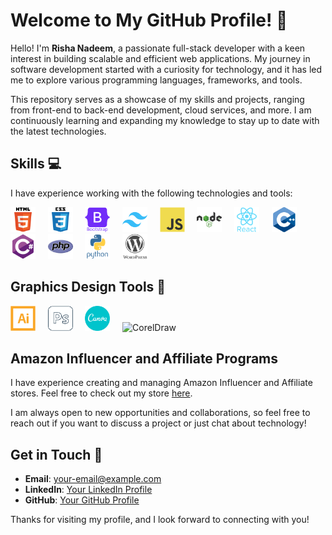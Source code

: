 # Welcome to My GitHub Profile! 👋

Hello! I'm **Risha Nadeem**, a passionate full-stack developer with a keen interest in building scalable and efficient web applications. My journey in software development started with a curiosity for technology, and it has led me to explore various programming languages, frameworks, and tools.

This repository serves as a showcase of my skills and projects, ranging from front-end to back-end development, cloud services, and more. I am continuously learning and expanding my knowledge to stay up to date with the latest technologies.

## Skills 💻

I have experience working with the following technologies and tools:

<p align="left">
  <img src="https://raw.githubusercontent.com/devicons/devicon/master/icons/html5/html5-original-wordmark.svg" alt="HTML" width="40" height="40"/>
  &nbsp;&nbsp;&nbsp;
  <img src="https://raw.githubusercontent.com/devicons/devicon/master/icons/css3/css3-original-wordmark.svg" alt="CSS" width="40" height="40"/>
  &nbsp;&nbsp;&nbsp;
  <img src="https://raw.githubusercontent.com/devicons/devicon/master/icons/bootstrap/bootstrap-plain-wordmark.svg" alt="Bootstrap" width="40" height="40"/>
  &nbsp;&nbsp;&nbsp;
  <img src="https://raw.githubusercontent.com/devicons/devicon/master/icons/tailwindcss/tailwindcss-plain.svg" alt="Tailwind CSS" width="40" height="40"/>
  &nbsp;&nbsp;&nbsp;
  <img src="https://raw.githubusercontent.com/devicons/devicon/master/icons/javascript/javascript-original.svg" alt="JavaScript" width="40" height="40"/>
  &nbsp;&nbsp;&nbsp;
  <img src="https://raw.githubusercontent.com/devicons/devicon/master/icons/nodejs/nodejs-original-wordmark.svg" alt="Node.js" width="40" height="40"/>
  &nbsp;&nbsp;&nbsp;
  <img src="https://raw.githubusercontent.com/devicons/devicon/master/icons/react/react-original-wordmark.svg" alt="React" width="40" height="40"/>
  &nbsp;&nbsp;&nbsp;
  <img src="https://raw.githubusercontent.com/devicons/devicon/master/icons/cplusplus/cplusplus-original.svg" alt="C++" width="40" height="40"/>
  &nbsp;&nbsp;&nbsp;
  <img src="https://raw.githubusercontent.com/devicons/devicon/master/icons/csharp/csharp-original.svg" alt="C#" width="40" height="40"/>
  &nbsp;&nbsp;&nbsp;
  <img src="https://raw.githubusercontent.com/devicons/devicon/master/icons/php/php-original.svg" alt="PHP Laravel" width="40" height="40"/>
  &nbsp;&nbsp;&nbsp;
  <img src="https://raw.githubusercontent.com/devicons/devicon/master/icons/python/python-original-wordmark.svg" alt="Python" width="40" height="40"/>
  &nbsp;&nbsp;&nbsp;
  <img src="https://raw.githubusercontent.com/devicons/devicon/master/icons/wordpress/wordpress-plain-wordmark.svg" alt="WordPress" width="40" height="40"/>
</p>

## Graphics Design Tools 🎨

<p align="left">
  <img src="https://raw.githubusercontent.com/devicons/devicon/master/icons/illustrator/illustrator-line.svg" alt="Adobe Illustrator" width="40" height="40"/>
  &nbsp;&nbsp;&nbsp;
  <img src="https://raw.githubusercontent.com/devicons/devicon/master/icons/photoshop/photoshop-line.svg" alt="Adobe Photoshop" width="40" height="40"/>
  &nbsp;&nbsp;&nbsp;
  <img src="https://raw.githubusercontent.com/devicons/devicon/master/icons/canva/canva-original.svg" alt="Canva" width="40" height="40"/>
  &nbsp;&nbsp;&nbsp;
  <img src="https://raw.githubusercontent.com/devicons/devicon/master/icons/coreldraw/coreldraw-original.svg" alt="CorelDraw" width="40" height="40"/>
</p>

## Amazon Influencer and Affiliate Programs

I have experience creating and managing Amazon Influencer and Affiliate stores. 
Feel free to check out my store [here](your-amazon-link).


 

I am always open to new opportunities and collaborations, so feel free to reach out if you want to discuss a project or just chat about technology!

## Get in Touch 📧

- **Email**: [your-email@example.com](rishanadeem35@gmail.com)
- **LinkedIn**: [Your LinkedIn Profile](https://www.linkedin.com/in/risha-nadeem-974366291/)
- **GitHub**: [Your GitHub Profile](https://github.com/rishanadeem)

Thanks for visiting my profile, and I look forward to connecting with you!
